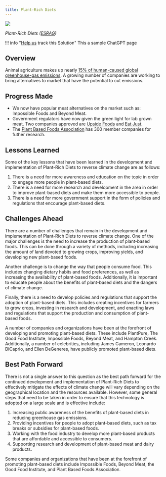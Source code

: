 ```yaml
---
title: Plant-Rich Diets
---
```

![](/img/plant-rich-diets.png)

*Plant-Rich Diets ([ESRAG](https://esragdev.com/project/plant-rich-diets/))*

!!! info "[Help us](../../contribute) track this Solution"
    This a sample ChatGPT page

## Overview

Animal agriculture makes up nearly [15% of human-caused global greenhouse-gas emissions](https://www.fao.org/news/story/en/item/197623/icode/). A growing number of companies are working to bring alternatives to market that have the potential to cut emissions.

## Progress Made

- We now have popular meat alternatives on the market such as: Impossible Foods and Beyond Meat.
- Government regulators have now given the green light for lab grown meat. Two companies approved are [Upside Foods](https://www.prnewswire.com/news-releases/history-made-upside-foods-is-approved-to-sell-cultivated-meat-in-the-us-following-completion-of-final-usda-regulatory-step-301857015.html) and [Eat Just](https://www.businesswire.com/news/home/20230621583158/en/GOOD-Meat-Gets-Full-Approval-in-the-U.S.-for-Cultivated-Meat).
- The [Plant Based Foods Association](https://www.plantbasedfoods.org/) has 300 member companies for futher research.
 

## Lessons Learned

Some of the key lessons that have been learned in the development and implementation of Plant-Rich Diets to reverse climate change are as follows: 

1. There is a need for more awareness and education on the topic in order to engage more people in plant-based diets.
2. There is a need for more research and development in the area in order to improve plant-based diets and make them more accessible to people.
3. There is a need for more government support in the form of policies and regulations that encourage plant-based diets.


## Challenges Ahead

There are a number of challenges that remain in the development and implementation of Plant-Rich Diets to reverse climate change. One of the major challenges is the need to increase the production of plant-based foods. This can be done through a variety of methods, including increasing the amount of land devoted to growing crops, improving yields, and developing new plant-based foods.

Another challenge is to change the way that people consume food. This includes changing dietary habits and food preferences, as well as increasing the availability of plant-based foods. Additionally, it is important to educate people about the benefits of plant-based diets and the dangers of climate change.

Finally, there is a need to develop policies and regulations that support the adoption of plant-based diets. This includes creating incentives for farmers to grow crops, investing in research and development, and enacting laws and regulations that support the production and consumption of plant-based foods.

A number of companies and organizations have been at the forefront of developing and promoting plant-based diets. These include PlantPure, The Good Food Institute, Impossible Foods, Beyond Meat, and Hampton Creek. Additionally, a number of celebrities, including James Cameron, Leonardo DiCaprio, and Ellen DeGeneres, have publicly promoted plant-based diets.

## Best Path Forward

There is not a single answer to this question as the best path forward for the continued development and implementation of Plant-Rich Diets to effectively mitigate the effects of climate change will vary depending on the geographical location and the resources available. However, some general steps that need to be taken in order to ensure that this technology is adopted on a large scale and is effective include:

1. Increasing public awareness of the benefits of plant-based diets in reducing greenhouse gas emissions.
2. Providing incentives for people to adopt plant-based diets, such as tax breaks or subsidies for plant-based foods.
3. Working with the food industry to develop more plant-based products that are affordable and accessible to consumers.
4. Supporting research and development of plant-based meat and dairy products.

Some companies and organizations that have been at the forefront of promoting plant-based diets include Impossible Foods, Beyond Meat, the Good Food Institute, and Plant Based Foods Association.